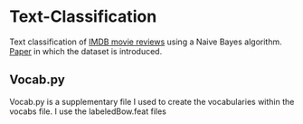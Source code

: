 # Text-Classification
Text classification of [IMDB movie reviews](https://ai.stanford.edu/~amaas/data/sentiment/) using a Naive Bayes algorithm. [Paper](http://www.aclweb.org/anthology/P11-1015) in which the dataset is introduced.

## Vocab.py
Vocab.py is a supplementary file I used to create the vocabularies within the vocabs file. I use the labeledBow.feat files 
